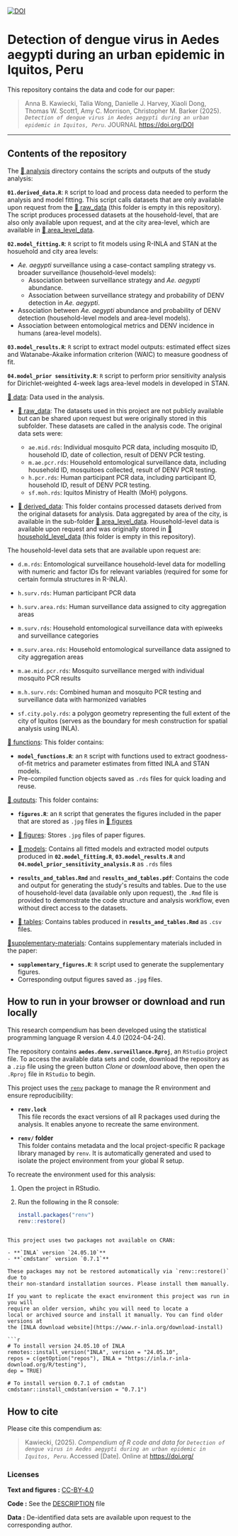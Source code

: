 
<!-- README.md is generated from README.Rmd. Please edit that file -->

[![DOI](https://zenodo.org/ZENODO.svg)](https://doi.org/DOI)

# Detection of dengue virus in Aedes aegypti during an urban epidemic in Iquitos, Peru

This repository contains the data and code for our paper:

> Anna B. Kawiecki, Talia Wong, Danielle J. Harvey, Xiaoli Dong, Thomas W. Scott1, Amy C. Morrison, Christopher M. Barker (2025).
> *`Detection of dengue virus in Aedes aegypti during an urban epidemic in Iquitos, Peru`*.
> JOURNAL <https://doi.org/DOI>

--------------------------------------------------------------------------------
## Contents of the repository

The [:file_folder: analysis](/analysis) directory contains the scripts and outputs 
of the study analysis:

**`01.derived_data.R`**: `R` script to load and process data needed to perform 
the analysis and model fitting. This script calls datasets that are only available
upon request from the [:file_folder: raw_data](/analysis/data/raw_data) (this folder is
empty in this repository).
The script produces processed datasets at the household-level, that are also 
only available upon request, and at the city area-level, which are available in 
[:file_folder: area_level_data](/analysis/data/derived_data/area_level_data).

 
**`02.model_fitting.R`**: `R` script to fit models using R-INLA and STAN at the \
hosuehold and city area levels:

  * *Ae. aegypti* surveillance using a case-contact sampling strategy vs. 
broader surveillance (household-level models):
    * Association between surveillance strategy and *Ae. aegypti* abundance.
    * Association between surveillance strategy and probability
      of DENV detection in *Ae. aegypti*.
  * Association between *Ae. aegypti* abundance and probability of DENV detection
     (household-level models and area-level models).
  * Association between entomological metrics and DENV incidence in humans
     (area-level models).
 
**`03.model_results.R`**: `R` script to extract model outputs: 
estimated effect sizes and Watanabe-Akaike information criterion (WAIC) to measure 
goodness of fit. 

**`04.model_prior sensitivity.R`**: `R` script to perform prior sensitivity analysis
for Dirichlet-weighted 4-week lags area-level models in developed in STAN. 

[:file_folder: data](/analysis/data): Data used in the analysis.

- [:file_folder: raw_data](/analysis/data/raw_data): The datasets used in 
this project are not publicly available but can be shared upon request but were
originally stored in this subfolder. These datasets are called in the analysis code. 
The original data sets were: 
  * `ae.mid.rds`: Individual mosquito PCR data, including mosquito ID,
  household ID, date of collection, result of DENV PCR testing. 
  * `m.ae.pcr.rds`: Household entomological surveillance data, including
  household ID, mosquitoes collected, result of DENV PCR testing. 
  * `h.pcr.rds`: Human participant PCR data, including participant ID,
  household ID, result of DENV PCR testing.
  * `sf.moh.rds`: Iquitos Ministry of Health (MoH) polygons.

- [:file_folder: derived_data](/analysis/data/derived_data): This folder contains
processed datasets derived from the original datasets for analysis. 
Data aggregated by area of the city, is available in the sub-folder 
[:file_folder: area_level_data](/analysis/data/derived_data/area_level_data). 
Household-level data is available upon request and was originally stored in  [:file_folder:household_level_data](/analysis/data/derived_data/household_level_data) 
(this folder is empty in this repository).

The household-level data sets that are available upon request are: 

  * `d.m.rds`: Entomological surveillance household-level data for modelling with 
  numeric and factor IDs for relevant variables (required for some for certain
  formula structures in R-INLA).
  
  * `h.surv.rds`: Human participant PCR data
  
  * `h.surv.area.rds`: Human surveillance data assigned to city aggregation areas
  * `m.surv.rds`: Household entomological surveillance data with epiweeks and 
  surveillance categories
  
  * `m.surv.area.rds`: Household entomological surveillance data assigned to 
  city aggregation areas
  
  * `m.ae.mid.pcr.rds`: Mosquito surveillance merged with individual mosquito 
  PCR results
  
  * `m.h.surv.rds`: Combined human and mosquito PCR testing and surveillance 
  data with harmonized variables
  
  * `sf.city.poly.rds`: a polygon geometry representing the full extent 
  of the city of Iquitos (serves as the boundary for mesh construction for
  spatial analysis using INLA).


[:file_folder: functions](/analysis/functions): 
This folder contains:

  - **`model_functions.R`**: an `R` script with functions used to extract 
goodness-of-fit metrics and parameter estimates from fitted INLA and STAN models.
  - Pre-compiled function objects saved as `.rds` files for quick loading and reuse.

[:file_folder: outputs](/analysis/outputs): 
This folder contains:

  - **`figures.R`**: an `R` script that generates the figures included in the paper
  that are stored as `.jpg` files in [:file_folder: figures](/analysis/outputs/figures)

  - [:file_folder: figures](/analysis/outputs/figures): Stores `.jpg` files of 
  paper figures. 
  
  
  - [:file_folder: models](/analysis/outputs/models): Contains all fitted models
  and extracted model outputs produced in **`02.model_fitting.R`**,
  **`03.model_results.R`** and **`04.model_prior_sensitivity_analysis.R`** 
  as `.rds` files
  
  - **`results_and_tables.Rmd`** and **`results_and_tables.pdf`**: Contains the 
  code and output for generating the study's results and tables. Due to the use 
  of household-level data (available only upon request), the `.Rmd` file is 
  provided to demonstrate the code structure and analysis workflow, even without
  direct access to the datasets.
  
  - [:file_folder: tables](/analysis/outputs/tables): Contains tables produced
    in **`results_and_tables.Rmd`** as `.csv` files.

[:file_folder:supplementary-materials](/analysis/supplementary-materials):
Contains supplementary materials included in the paper:

 - **`supplementary_figures.R`**: `R` script used to generate the supplementary figures.
 - Corresponding output figures saved as `.jpg` files.

## How to run in your browser or download and run locally

This research compendium has been developed using the statistical
programming language R version 4.4.0 (2024-04-24). 

The repository contains **`aedes.denv.surveillance.Rproj`**, an `RStudio`
project file. To access the available data sets and code, download the repository
as a `.zip` file using the green button *Clone* or *download* above, then open 
the `.Rproj` file in `RStudio` to begin.

This project uses the [`renv`](https://rstudio.github.io/renv/) package to manage
the R environment and ensure reproducibility:

- **`renv.lock`**  
  This file records the exact versions of all R packages used during the analysis.
  It enables anyone to recreate the same environment.

- **`renv/` folder**  
  This folder contains metadata and the local project-specific R package library
  managed by `renv`. It is automatically generated and used to isolate the project
  environment from your global R setup.

To recreate the environment used for this analysis:

1. Open the project in RStudio.
2. Run the following in the R console:

   ```r
   install.packages("renv")
   renv::restore()
```

This project uses two packages not available on CRAN:

- **`INLA` version `24.05.10`**
- **`cmdstanr` version `0.7.1`**

These packages may not be restored automatically via `renv::restore()` due to 
their non-standard installation sources. Please install them manually.

If you want to replicate the exact environment this project was run in you will 
require an older version, whihc you will need to locate a 
local or archived source and install it manually. You can find older versions at 
the [INLA download website](https://www.r-inla.org/download-install) 

```r
# To install version 24.05.10 of INLA
remotes::install_version("INLA", version = "24.05.10",
repos = c(getOption("repos"), INLA = "https://inla.r-inla-download.org/R/testing"),
dep = TRUE)

# To install version 0.7.1 of cmdstan
cmdstanr::install_cmdstan(version = "0.7.1")
```

## How to cite

Please cite this compendium as:

> Kawiecki, (2025). *Compendium of R code and data for
> `Detection of dengue virus in Aedes aegypti during an urban epidemic in Iquitos, Peru`*.
> Accessed [Date]. Online at
> <https://doi.org/>

### Licenses

**Text and figures :**
[CC-BY-4.0](http://creativecommons.org/licenses/by/4.0/)

**Code :** See the [DESCRIPTION](DESCRIPTION) file

**Data :** De-identified data sets are available upon request to the
corresponding author.
